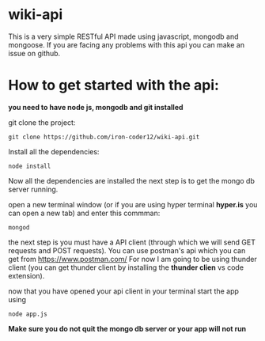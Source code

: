 # wiki-api
This is a very simple RESTful API made using javascript, mongodb and mongoose. If you are facing any problems with this api you can make an issue on github.

# How to get started with the api:

****you need to have node js, mongodb and git installed****

git clone the project:
```
git clone https://github.com/iron-coder12/wiki-api.git
```

Install all the dependencies:

```
node install
```

Now all the dependencies are installed the next step is to get the mongo db server running.

open a new terminal window (or if you are using hyper terminal ****hyper.is**** you can open a new tab) and enter this commman:

```
mongod
```

the next step is you must have a API client (through which we will send GET requests and POST requests). You can use postman's api which you can get from https://www.postman.com/ 
For now I am going to be using thunder client (you can get thunder client by installing the ****thunder clien**** vs code extension).

now that you have opened your api client in your terminal start the app using 
```
node app.js
```

****Make sure you do not quit the mongo db server or your app will not run****


